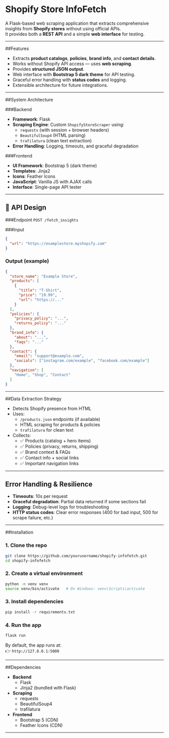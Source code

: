 # Shopify Store InfoFetch

A Flask-based web scraping application that extracts comprehensive insights from **Shopify stores** without using official APIs.  
It provides both a **REST API** and a simple **web interface** for testing.

---

##Features

- Extracts **product catalogs**, **policies**, **brand info**, and **contact details**.
- Works without Shopify API access — uses **web scraping**.
- Provides **structured JSON output**.
- Web interface with **Bootstrap 5 dark theme** for API testing.
- Graceful error handling with **status codes** and logging.
- Extensible architecture for future integrations.

---

##System Architecture

###Backend
- **Framework**: Flask
- **Scraping Engine**: Custom `ShopifyStoreScraper` using:
  - `requests` (with session + browser headers)
  - `BeautifulSoup4` (HTML parsing)
  - `trafilatura` (clean text extraction)
- **Error Handling**: Logging, timeouts, and graceful degradation

###Frontend
- **UI Framework**: Bootstrap 5 (dark theme)
- **Templates**: Jinja2
- **Icons**: Feather Icons
- **JavaScript**: Vanilla JS with AJAX calls
- **Interface**: Single-page API tester

---

## 🔗 API Design

###Endpoint
`POST /fetch_insights`

###Input
```json
{
  "url": "https://examplestore.myshopify.com"
}
```

### Output (example)
```json
{
  "store_name": "Example Store",
  "products": [
    {
      "title": "T-Shirt",
      "price": "19.99",
      "url": "https://..."
    }
  ],
  "policies": {
    "privacy_policy": "...",
    "returns_policy": "..."
  },
  "brand_info": {
    "about": "...",
    "faqs": "..."
  },
  "contact": {
    "email": "support@example.com",
    "socials": ["instagram.com/example", "facebook.com/example"]
  },
  "navigation": [
    "Home", "Shop", "Contact"
  ]
}
```

---

##Data Extraction Strategy

- Detects Shopify presence from HTML
- Uses:
  - `/products.json` endpoints (if available)
  - HTML scraping for products & policies
  - `trafilatura` for clean text
- Collects:
  - ✅ Products (catalog + hero items)  
  - ✅ Policies (privacy, returns, shipping)  
  - ✅ Brand context & FAQs  
  - ✅ Contact info + social links  
  - ✅ Important navigation links  

---

## Error Handling & Resilience

- **Timeouts**: 10s per request  
- **Graceful degradation**: Partial data returned if some sections fail  
- **Logging**: Debug-level logs for troubleshooting  
- **HTTP status codes**: Clear error responses (400 for bad input, 500 for scrape failure, etc.)  

---

##Installation

### 1. Clone the repo
```bash
git clone https://github.com/yourusername/shopify-infofetch.git
cd shopify-infofetch
```

### 2. Create a virtual environment
```bash
python -m venv venv
source venv/bin/activate   # On Windows: venv\Scripts\activate
```

### 3. Install dependencies
```bash
pip install -r requirements.txt
```

### 4. Run the app
```bash
flask run
```

By default, the app runs at:  
👉 `http://127.0.0.1:5000`

---

##Dependencies

- **Backend**
  - Flask
  - Jinja2 (bundled with Flask)
- **Scraping**
  - requests
  - BeautifulSoup4
  - trafilatura
- **Frontend**
  - Bootstrap 5 (CDN)
  - Feather Icons (CDN)

---
